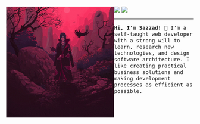 <!--
**sCar3Cr0w25/sCar3Cr0w25** is a ✨ _special_ ✨ repository because its `README.md` (this file) appears on your GitHub profile.

Here are some ideas to get you started:

- 🔭 I’m currently working on ...
- 🌱 I’m currently learning ...
- 👯 I’m looking to collaborate on ...
- 🤔 I’m looking for help with ...
- 💬 Ask me about ...
- 📫 How to reach me: ...
- 😄 Pronouns: ...
- ⚡ Fun fact: ...
-->

<p>
    <img src="tenor.gif" width="290px" align="left" alt="Image from: https://tenor.com/">
    <div>
        <a href="https://github.com/sCar3Cr0w25"><img src="https://img.shields.io/static/v1?style=flat-square&logo=github&label=&message=@sCar3Cr0w25&color=2d5555&labelColor=3f7676&logoColor=dfeeee"></a>
        <a href="https://www.linkedin.com/in/md-sazzad-hossain-19aa23190"><img src="https://img.shields.io/static/v1?style=flat-square&logo=linkedin&label=&message=LinkedIn&color=2d5555&labelColor=3f7676&logoColor=dfeeee"></a>
        <hr>
        <samp>
        <strong>Hi, I'm Sazzad!</strong> 👋 I'm a self-taught web developer with a strong will to learn, research new technologies, and design software architecture. I like creating practical business solutions and making development processes as efficient as possible.
        </samp>
        <br>
    </div>
</p>


